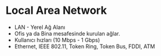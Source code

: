 # Local Area Network

- LAN - Yerel Ağ Alanı
- Ofis ya da Bina mesafesinde kurulan ağlar.
- Kullanıcı hızları (10 Mbps - 1 Gbps)
- Ethernet, IEEE 802.11, Token Ring, Token Bus, FDDI, ATM